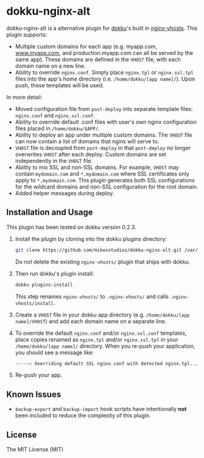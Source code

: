 dokku-nginx-alt
==============

dokku-nginx-alt is a alternative plugin for [dokku][1]'s built in
[nginx-vhosts][2]. This plugin supports:

- Multiple custom domains for each app (e.g. myapp.com, www.myapp.com, and
  production.myapp.com can all be served by the same app). These domains
  are defined in the `VHOST` file, with each domain name on a new line.
- Ability to override `nginx.conf`. Simply place `nginx.tpl` or `nginx.ssl.tpl`
  files into the app's home directory (i.e. `/home/dokku/[app name]/`). Upon
  push, these templates will be used.

In more detail:

- Moved configuration file from `post-deploy` into separate template files:
  `nginx.conf` and `nginx.ssl.conf`.
- Ability to override default .conf files with user's own nginx configuration
  files placed in `/home/dokku/$APP/`.
- Ability to deploy an app under multiple custom domains. The `VHOST` file can
  now contain a list of domains that nginx will serve to.
- `VHOST` file is decoupled from `post-deploy` in that `post-deploy` no longer
  overwrites `VHOST` after each deploy. Custom domains are set independently
  in the `VHOST` file.
- Ability to mix SSL and non-SSL domains. For example, `VHOST` may contain
  `mydomain.com` and `*.mydomain.com` where SSL certificates only apply to
  `*.mydomain.com`. This plugin generates both SSL configurations for the
  wildcard domains and non-SSL configuration for the root domain.
- Added helper messages during deploy.

[1]: https://github.com/progrium/dokku
[2]: https://github.com/progrium/dokku/tree/master/plugins/nginx-vhosts


Installation and Usage
----------------------

This plugin has been tested on dokku version 0.2.3.

1. Install the plugin by cloning into the dokku plugins directory:
    ```sh
    git clone https://github.com/mikexstudios/dokku-nginx-alt.git /var/lib/dokku/plugins/nginx-alt
    ```
   Do not delete the existing `nginx-vhosts/` plugin that ships with dokku.

2. Then run dokku's plugin install:
    ```sh
    dokku plugins-install
    ```
   This step renames `nginx-vhosts/` to `.nginx-vhosts/` and calls 
   `.nginx-vhosts/install`.
   
3. Create a `VHOST` file in your dokku app directory
   (e.g. `/home/dokku/[app name]/VHOST`) and add each domain name on a separate
   line.

4. To override the default `nginx.conf` and/or `nginx.ssl.conf` templates, place
   copies renamed as `nginx.tpl` and/or `nginx.ssl.tpl` in your
   `/home/dokku/[app name]/` directory. When you re-push your application, you should see
   a message like:

   ```sh
   -----> Overriding default SSL nginx.conf with detected nginx.tpl...
   ```

5. Re-push your app.


Known Issues
------------

- `backup-export` and `backup-import` hook scripts have intentionally **not** been
  included to reduce the complexity of this plugin.


License
-------

The MIT License (MIT)
